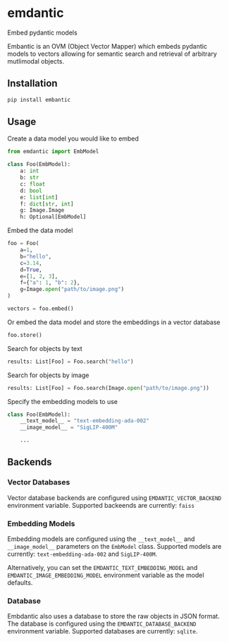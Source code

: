 # emdantic

Embed pydantic models

Embantic is an OVM (Object Vector Mapper) which embeds pydantic models to vectors allowing for semantic search and retrieval of arbitrary mutlimodal objects.

## Installation

```sh
pip install embantic
```

## Usage

Create a data model you would like to embed

```python
from emdantic import EmbModel

class Foo(EmbModel):
    a: int
    b: str
    c: float
    d: bool
    e: list[int]
    f: dict[str, int]
    g: Image.Image
    h: Optional[EmbModel]
```

Embed the data model

```python
foo = Foo(
    a=1, 
    b="hello", 
    c=3.14, 
    d=True, 
    e=[1, 2, 3], 
    f={"a": 1, "b": 2},
    g=Image.open("path/to/image.png")
)

vectors = foo.embed()
```

Or embed the data model and store the embeddings in a vector database

```python
foo.store()
```

Search for objects by text

```python
results: List[Foo] = Foo.search("hello")
```

Search for objects by image

```python
results: List[Foo] = Foo.search(Image.open("path/to/image.png"))
```

Specify the embedding models to use

```python
class Foo(EmbModel):
    __text_model__ = "text-embedding-ada-002"
    __image_model__ = "SigLIP-400M"

    ...
```

## Backends

### Vector Databases

Vector database backends are configured using `EMDANTIC_VECTOR_BACKEND` environment variable. Supported backeends are currently: `faiss`


### Embedding Models

Embedding models are configured using the `__text_model__` and `__image_model__` parameters on the `EmbModel` class. Supported models are currently: `text-embedding-ada-002` and `SigLIP-400M`.

Alternatively, you can set the `EMDANTIC_TEXT_EMBEDDING_MODEL` and `EMDANTIC_IMAGE_EMBEDDING_MODEL` environment variable as the model defaults.

### Database

Embdantic also uses a database to store the raw objects in JSON format. The database is configured using the `EMDANTIC_DATABASE_BACKEND` environment variable. Supported databases are currently: `sqlite`.
